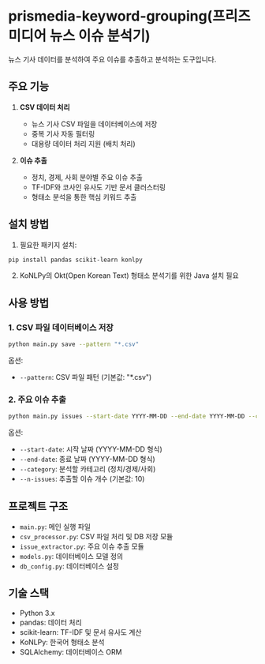# prismedia-keyword-grouping(프리즈미디어 뉴스 이슈 분석기)

뉴스 기사 데이터를 분석하여 주요 이슈를 추출하고 분석하는 도구입니다.

## 주요 기능

1. **CSV 데이터 처리**
   - 뉴스 기사 CSV 파일을 데이터베이스에 저장
   - 중복 기사 자동 필터링
   - 대용량 데이터 처리 지원 (배치 처리)

2. **이슈 추출**
   - 정치, 경제, 사회 분야별 주요 이슈 추출
   - TF-IDF와 코사인 유사도 기반 문서 클러스터링
   - 형태소 분석을 통한 핵심 키워드 추출

## 설치 방법

1. 필요한 패키지 설치:
```bash
pip install pandas scikit-learn konlpy
```

2. KoNLPy의 Okt(Open Korean Text) 형태소 분석기를 위한 Java 설치 필요

## 사용 방법

### 1. CSV 파일 데이터베이스 저장

```bash
python main.py save --pattern "*.csv"
```

옵션:
- `--pattern`: CSV 파일 패턴 (기본값: "*.csv")

### 2. 주요 이슈 추출

```bash
python main.py issues --start-date YYYY-MM-DD --end-date YYYY-MM-DD --category 카테고리 --n-issues 10
```

옵션:
- `--start-date`: 시작 날짜 (YYYY-MM-DD 형식)
- `--end-date`: 종료 날짜 (YYYY-MM-DD 형식)
- `--category`: 분석할 카테고리 (정치/경제/사회)
- `--n-issues`: 추출할 이슈 개수 (기본값: 10)

## 프로젝트 구조

- `main.py`: 메인 실행 파일
- `csv_processor.py`: CSV 파일 처리 및 DB 저장 모듈
- `issue_extractor.py`: 주요 이슈 추출 모듈
- `models.py`: 데이터베이스 모델 정의
- `db_config.py`: 데이터베이스 설정

## 기술 스택

- Python 3.x
- pandas: 데이터 처리
- scikit-learn: TF-IDF 및 문서 유사도 계산
- KoNLPy: 한국어 형태소 분석
- SQLAlchemy: 데이터베이스 ORM
